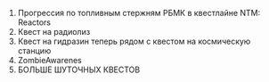 1. Прогрессия по топливным стержням РБМК в квестлайне NTM: Reactors
2. Квест на радиолиз
3. Квест на гидразин теперь рядом с квестом на космическую станцию
4. ZombieAwarenes
5. БОЛЬШЕ ШУТОЧНЫХ КВЕСТОВ
